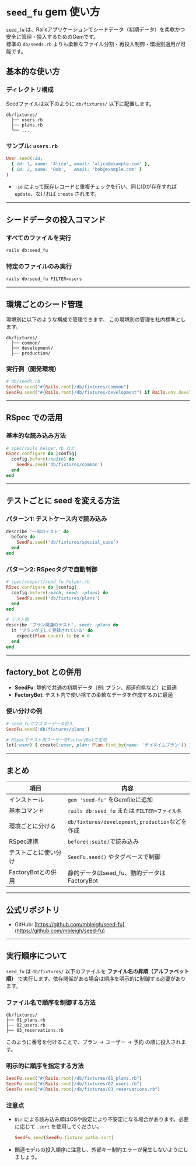 # `seed_fu` gem 使い方

[`seed_fu`](https://github.com/mbleigh/seed-fu) は、Railsアプリケーションでシードデータ（初期データ）を柔軟かつ安全に管理・投入するためのGemです。  
標準の `db/seeds.rb` よりも柔軟なファイル分割・再投入制御・環境別適用が可能です。


## 基本的な使い方

### ディレクトリ構成

Seedファイルは以下のように `db/fixtures/` 以下に配置します。

```
db/fixtures/
  ├── users.rb
  ├── plans.rb
  └── ...
```

### サンプル: `users.rb`

```ruby
User.seed(:id,
  { id: 1, name: 'Alice', email: 'alice@example.com' },
  { id: 2, name: 'Bob',   email: 'bob@example.com' }
)
```

- `:id` によって既存レコードと重複チェックを行い、同じIDが存在すれば `update`、なければ `create` されます。

---

## シードデータの投入コマンド

### すべてのファイルを実行

```bash
rails db:seed_fu
```

### 特定のファイルのみ実行

```bash
rails db:seed_fu FILTER=users
```

---

## 環境ごとのシード管理

環境別に以下のような構成で管理できます。
この環境別の管理を社内標準とします。

```
db/fixtures/
  ├── common/
  ├── development/
  ├── production/
```

### 実行例（開発環境）

```ruby
# db/seeds.rb
SeedFu.seed("#{Rails.root}/db/fixtures/common")
SeedFu.seed("#{Rails.root}/db/fixtures/development") if Rails.env.development?
```

---

## RSpec での活用

### 基本的な読み込み方法

```ruby
# spec/rails_helper.rb など
RSpec.configure do |config|
  config.before(:suite) do
    SeedFu.seed('db/fixtures/common')
  end
end
```

---

## テストごとに seed を変える方法

### パターン1: テストケース内で読み込み

```ruby
describe '一部のテスト' do
  before do
    SeedFu.seed('db/fixtures/special_case')
  end
end
```

### パターン2: RSpecタグで自動制御

```ruby
# spec/support/seed_fu_helper.rb
RSpec.configure do |config|
  config.before(:each, seed: :plans) do
    SeedFu.seed('db/fixtures/plans')
  end
end
```

```ruby
# テスト側
describe 'プラン関連のテスト', seed: :plans do
  it 'プランが正しく登録されている' do
    expect(Plan.count).to be > 0
  end
end
```

---

## factory_bot との併用

- **SeedFu**: 静的で共通の初期データ（例: プラン、都道府県など）に最適
- **FactoryBot**: テスト内で使い捨ての柔軟なデータを作成するのに最適

### 使い分けの例

```ruby
# seed_fuでマスターデータ投入
SeedFu.seed('db/fixtures/plans')

# RSpecでテスト用ユーザーをFactoryBotで生成
let(:user) { create(:user, plan: Plan.find_by(name: 'デイタイムプラン')) }
```

---

## まとめ

| 項目                     | 内容                                                       |
|--------------------------|------------------------------------------------------------|
| インストール             | `gem 'seed-fu'` をGemfileに追加                            |
| 基本コマンド             | `rails db:seed_fu` または `FILTER=ファイル名`              |
| 環境ごとに分ける         | `db/fixtures/development`, `production`などを作成         |
| RSpec連携                | `before(:suite)`で読み込み                                |
| テストごとに使い分け     | `SeedFu.seed()` やタグベースで制御                         |
| FactoryBotとの併用       | 静的データはseed_fu、動的データはFactoryBot                |

---

## 公式リポジトリ

- GitHub: [https://github.com/mbleigh/seed-fu](https://github.com/mbleigh/seed-fu)


---


## 実行順序について

`seed_fu` は `db/fixtures/` 以下のファイルを **ファイル名の昇順（アルファベット順）** で実行します。依存関係がある場合は順序を明示的に制御する必要があります。

### ファイル名で順序を制御する方法

```plaintext
db/fixtures/
├── 01_plans.rb
├── 02_users.rb
├── 03_reservations.rb
```

このように番号を付けることで、プラン → ユーザー → 予約 の順に投入されます。

### 明示的に順序を指定する方法

```ruby
SeedFu.seed("#{Rails.root}/db/fixtures/01_plans.rb")
SeedFu.seed("#{Rails.root}/db/fixtures/02_users.rb")
SeedFu.seed("#{Rails.root}/db/fixtures/03_reservations.rb")
```

### 注意点

- `Dir` による読み込み順はOSや設定により不安定になる場合があります。必要に応じて `.sort` を使用してください。
  ```ruby
  SeedFu.seed(SeedFu.fixture_paths.sort)
  ```

- 関連モデルの投入順序に注意し、外部キー制約エラーが発生しないようにしましょう。
